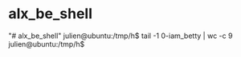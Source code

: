 # alx_be_shell
"# alx_be_shell" 
julien@ubuntu:/tmp/h$ tail -1 0-iam_betty | wc -c
9
julien@ubuntu:/tmp/h$
